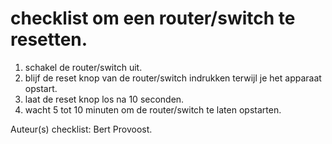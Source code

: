 # checklist om een router/switch te resetten.  

1. schakel de router/switch uit.  
2. blijf de reset knop van de router/switch indrukken terwijl je het apparaat opstart.  
3. laat de reset knop los na 10 seconden.  
4. wacht 5 tot 10 minuten om de router/switch te laten opstarten.   
    
Auteur(s) checklist: Bert Provoost.
